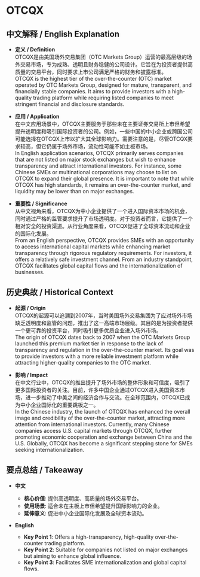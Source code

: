 # OTCQX

## 中文解释 / English Explanation

* **定义 / Definition**  
  OTCQX是由美国场外交易集团（OTC Markets Group）运营的最高层级的场外交易市场，专为成熟、透明且财务稳健的公司设计。它旨在为投资者提供高质量的交易平台，同时要求上市公司满足严格的财务和披露标准。  
  OTCQX is the highest tier of the over-the-counter (OTC) market operated by OTC Markets Group, designed for mature, transparent, and financially stable companies. It aims to provide investors with a high-quality trading platform while requiring listed companies to meet stringent financial and disclosure standards.

* **应用 / Application**  
  在中文应用场景中，OTCQX主要服务于那些未在主要证券交易所上市但希望提升透明度和吸引国际投资者的公司。例如，一些中国的中小企业或跨国公司可能选择在OTCQX上市以扩大其全球影响力。需要注意的是，尽管OTCQX要求较高，但它仍属于场外市场，流动性可能不如主板市场。  
  In English application scenarios, OTCQX primarily serves companies that are not listed on major stock exchanges but wish to enhance transparency and attract international investors. For instance, some Chinese SMEs or multinational corporations may choose to list on OTCQX to expand their global presence. It is important to note that while OTCQX has high standards, it remains an over-the-counter market, and liquidity may be lower than on major exchanges.

* **重要性 / Significance**  
  从中文视角来看，OTCQX为中小企业提供了一个进入国际资本市场的机会，同时通过严格的监管要求提升了市场透明度。对于投资者而言，它提供了一个相对安全的投资渠道。从行业角度来看，OTCQX促进了全球资本流动和企业的国际化发展。  
  From an English perspective, OTCQX provides SMEs with an opportunity to access international capital markets while enhancing market transparency through rigorous regulatory requirements. For investors, it offers a relatively safe investment channel. From an industry standpoint, OTCQX facilitates global capital flows and the internationalization of businesses.

## 历史典故 / Historical Context

* **起源 / Origin**  
  OTCQX的起源可以追溯到2007年，当时美国场外交易集团为了应对场外市场缺乏透明度和监管的问题，推出了这一高端市场层级。其目的是为投资者提供一个更可靠的投资平台，同时吸引更多优质企业进入场外市场。  
  The origin of OTCQX dates back to 2007 when the OTC Markets Group launched this premium market tier in response to the lack of transparency and regulation in the over-the-counter market. Its goal was to provide investors with a more reliable investment platform while attracting higher-quality companies to the OTC market.

* **影响 / Impact**  
  在中文行业中，OTCQX的推出提升了场外市场的整体形象和可信度，吸引了更多国际投资者的关注。目前，许多中国企业通过OTCQX进入美国资本市场，进一步推动了中美之间的经济合作与交流。在全球范围内，OTCQX已成为中小企业国际化的重要跳板之一。  
  In the Chinese industry, the launch of OTCQX has enhanced the overall image and credibility of the over-the-counter market, attracting more attention from international investors. Currently, many Chinese companies access U.S. capital markets through OTCQX, further promoting economic cooperation and exchange between China and the U.S. Globally, OTCQX has become a significant stepping stone for SMEs seeking internationalization.

## 要点总结 / Takeaway

* **中文**  
  - **核心价值**: 提供高透明度、高质量的场外交易平台。
  - **使用场景**: 适合未在主板上市但希望提升国际影响力的企业。
  - **延伸意义**: 促进中小企业国际化发展及全球资本流动。

* **English**  
  - **Key Point 1**: Offers a high-transparency, high-quality over-the-counter trading platform.
  - **Key Point 2**: Suitable for companies not listed on major exchanges but aiming to enhance global influence.
  - **Key Point 3**: Facilitates SME internationalization and global capital flows.